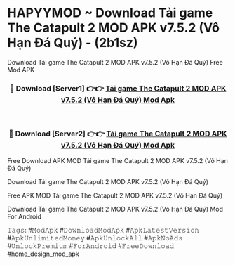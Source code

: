 # HAPYYMOD ~ Download Tải game The Catapult 2 MOD APK v7.5.2 (Vô Hạn Đá Quý) - (2b1sz)
Download Tải game The Catapult 2 MOD APK v7.5.2 (Vô Hạn Đá Quý) Free Mod APK

<div align="center">
<h3>🔴 Download [Server1] 👉👉 <a href="https://apk-comot.site?title=Tải_game_The_Catapult_2_MOD_APK_v7.5.2_(Vô_Hạn_Đá_Quý)">Tải game The Catapult 2 MOD APK v7.5.2 (Vô Hạn Đá Quý) Mod Apk</a></h3><br>

<h3>🔴 Download [Server2] 👉👉 <a href="https://apk-comot.site?title=Tải_game_The_Catapult_2_MOD_APK_v7.5.2_(Vô_Hạn_Đá_Quý)">Tải game The Catapult 2 MOD APK v7.5.2 (Vô Hạn Đá Quý) Mod Apk</a></h3>
</div>


Free Download APK MOD Tải game The Catapult 2 MOD APK v7.5.2 (Vô Hạn Đá Quý)

Download Tải game The Catapult 2 MOD APK v7.5.2 (Vô Hạn Đá Quý) 

Free APK MOD Tải game The Catapult 2 MOD APK v7.5.2 (Vô Hạn Đá Quý) 

Download Tải game The Catapult 2 MOD APK v7.5.2 (Vô Hạn Đá Quý) Mod For Android

𝚃𝚊𝚐𝚜: #𝙼𝚘𝚍𝙰𝚙𝚔 #𝙳𝚘𝚠𝚗𝚕𝚘𝚊𝚍𝙼𝚘𝚍𝙰𝚙𝚔 #𝙰𝚙𝚔𝙻𝚊𝚝𝚎𝚜𝚝𝚅𝚎𝚛𝚜𝚒𝚘𝚗 #𝙰𝚙𝚔𝚄𝚗𝚕𝚒𝚖𝚒𝚝𝚎𝚍𝙼𝚘𝚗𝚎𝚢 #𝙰𝚙𝚔𝚄𝚗𝚕𝚘𝚌𝚔𝙰𝚕𝚕 #𝙰𝚙𝚔𝙽𝚘𝙰𝚍𝚜 #𝚄𝚗𝚕𝚘𝚌𝚔𝙿𝚛𝚎𝚖𝚒𝚞𝚖 #𝙵𝚘𝚛𝙰𝚗𝚍𝚛𝚘𝚒𝚍 #𝙵𝚛𝚎𝚎𝙳𝚘𝚠𝚗𝚕𝚘𝚊𝚍 #home_design_mod_apk